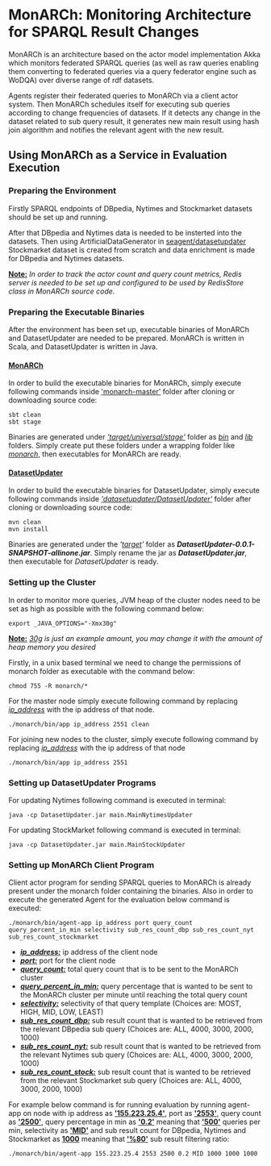 # MonARCh: Monitoring Architecture for SPARQL Result Changes

MonARCh is an architecture based on the actor model implementation Akka which monitors federated SPARQL queries (as well as raw queries enabling them 
converting to federated queries via a query federator engine such as WoDQA) over diverse range of rdf datasets.

Agents register their federated queries to MonARCh via a client actor system. Then MonARCh schedules itself for executing sub queries according to change 
frequencies of datasets. If it detects any change in the dataset related to sub query result, it generates new main result using hash join algorithm
and notifies the relevant agent with the new result.

## Using MonARCh as a Service in Evaluation Execution

### Preparing the Environment

Firstly SPARQL endpoints of DBpedia, Nytimes and Stockmarket datasets should be set up and running.

After that DBpedia and Nytimes data is needed to be insterted into the datasets. Then using ArtificialDataGenerator in [seagent/datasetupdater](https://github.com/seagent/datasetupdater) Stockmarket dataset is created from scratch and data enrichment is made for DBpedia and Nytimes datasets.

**<ins>Note:</ins>** *In order to track the actor count and query count metrics, Redis server is needed to be set up and configured to be used by RedisStore class in MonARCh source code.*

### Preparing the Executable Binaries

After the environment has been set up, executable binaries of MonARCh and DatasetUpdater are needed to be prepared. MonARCh is written in Scala, and DatasetUpdater is written in Java.

#### <ins>MonARCh</ins>

In order to build the executable binaries for MonARCh, simply execute following commands inside <ins>'monarch-master'</ins> folder after cloning or downloading source code:

```console
sbt clean
sbt stage
```
Binaries are generated under *<ins>'target/universal/stage'</ins>* folder as *<ins>bin</ins>* and *<ins>lib</ins>* folders. Simply create  put these folders under a wrapping folder like *<ins>monarch</ins>*, then executables for MonARCh are ready.

#### <ins>DatasetUpdater</ins>

In order to build the executable binaries for DatasetUpdater, simply execute following commands inside *<ins>'datasetupdater/DatasetUpdater'<ins>* folder after cloning or downloading source code:

```console
mvn clean
mvn install
```
Binaries are generated under the *'<ins>target</ins>'* folder as ***DatasetUpdater-0.0.1-SNAPSHOT-allinone.jar***. Simply rename the jar as ***DatasetUpdater.jar***, then executable for *DatasetUpdater* is ready.

### Setting up the Cluster

In order to monitor more queries, JVM heap of the cluster nodes need to be set as high as possible with the following command below:

```console
export _JAVA_OPTIONS="-Xmx30g"
```
  **<ins>Note:</ins>** *<ins>30g</ins> is just an example amount, you may change it with the amount of heap memory you desired*


Firstly, in a unix based terminal we need to change the permissions of monarch folder as executable with the command below:

```console
chmod 755 -R monarch/*
```

For the master node simply execute following command by replacing *<ins>ip_address</ins>* with the ip address of that node.

```console
./monarch/bin/app ip_address 2551 clean
```
For joining new nodes to the cluster, simply execute following command by replacing *<ins>ip_address</ins>* with the ip address of that node

```console
./monarch/bin/app ip_address 2551
```

### Setting up DatasetUpdater Programs

For updating Nytimes following command is executed in terminal:

```console
java -cp DatasetUpdater.jar main.MainNytimesUpdater
```

For updating StockMarket following command is executed in terminal:
```console
java -cp DatasetUpdater.jar main.MainStockUpdater
```
### Setting up MonARCh Client Program

Client actor program for sending SPARQL queries to MonARCh is already present under the monarch folder containing the binaries. Also in order to execute the generated Agent for the evaluation below command is executed:

```console
./monarch/bin/agent-app ip_address port query_count query_percent_in_min selectivity sub_res_count_dbp sub_res_count_nyt sub_res_count_stockmarket
```

* ***<ins>ip_address:</ins>*** ip address of the client node
* ***<ins>port:</ins>*** port for the client node
* ***<ins>query_count:</ins>*** total query count that is to be sent to the MonARCh cluster
* ***<ins>query_percent_in_min:</ins>*** query percentage that is wanted to be sent to the MonARCh cluster per minute until reaching the total query count
* ***<ins>selectivity:</ins>*** selectivity of that query template (Choices are: MOST, HIGH, MID, LOW, LEAST)
* ***<ins>sub_res_count_dbp:</ins>*** sub result count that is wanted to be retrieved from the relevant DBpedia sub query (Choices are: ALL, 4000, 3000, 2000, 1000)
* ***<ins>sub_res_count_nyt:</ins>*** sub result count that is wanted to be retrieved from the relevant Nytimes sub query (Choices are: ALL, 4000, 3000, 2000, 1000)
* ***<ins>sub_res_count_stock:</ins>*** sub result count that is wanted to be retrieved from the relevant Stockmarket sub query (Choices are: ALL, 4000, 3000, 2000, 1000)

For example below command is for running evaluation by running agent-app on node with ip address as **<ins>'155.223.25.4'</ins>**, port as **<ins>'2553'</ins>**, query count as **<ins>'2500'</ins>**, query percentage in min as **<ins>'0.2'</ins>** meaning that **<ins>'500'</ins>** queries per min, selectivity as **<ins>'MID'</ins>** and sub result count for DBpedia, Nytimes and Stockmarket as **<ins>1000</ins>** meaning that **<ins>'%80'</ins>** sub result filtering ratio:

```console
./monarch/bin/agent-app 155.223.25.4 2553 2500 0.2 MID 1000 1000 1000
```
